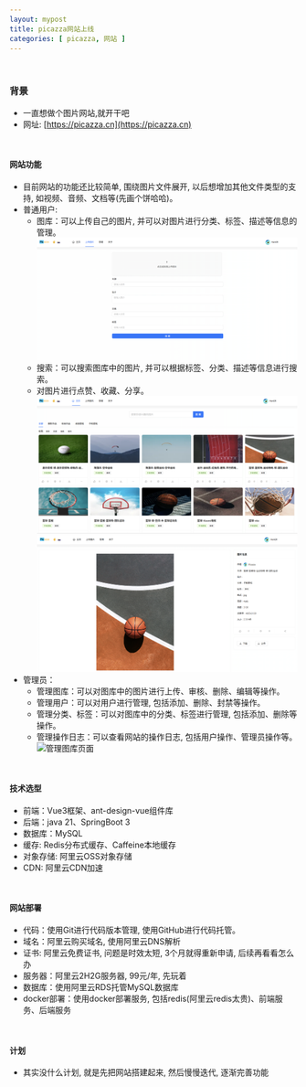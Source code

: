 ```yaml
---
layout: mypost
title: picazza网站上线
categories: [ picazza, 网站 ]
---
```


<br>

### 背景
- 一直想做个图片网站,就开干吧
- 网址: [https://picazza.cn](https://picazza.cn)

<br>

#### 网站功能

- 目前网站的功能还比较简单, 围绕图片文件展开, 以后想增加其他文件类型的支持, 如视频、音频、文档等(先画个饼哈哈)。
- 普通用户:
    - 图库：可以上传自己的图片, 并可以对图片进行分类、标签、描述等信息的管理。
      ![上传图片页面](img.png)
    - 搜索：可以搜索图库中的图片, 并可以根据标签、分类、描述等信息进行搜索。
    - 对图片进行点赞、收藏、分享。
      ![主页](img_1.png)
      ![图片详情页](img_2.png)
- 管理员：
    - 管理图库：可以对图库中的图片进行上传、审核、删除、编辑等操作。
    - 管理用户：可以对用户进行管理, 包括添加、删除、封禁等操作。
    - 管理分类、标签：可以对图库中的分类、标签进行管理, 包括添加、删除等操作。
    - 管理操作日志：可以查看网站的操作日志, 包括用户操作、管理员操作等。
      ![管理图库页面](img_3.png)

<br>

#### 技术选型

- 前端：Vue3框架、ant-design-vue组件库
- 后端：java 21、SpringBoot 3
- 数据库：MySQL
- 缓存: Redis分布式缓存、Caffeine本地缓存
- 对象存储: 阿里云OSS对象存储
- CDN: 阿里云CDN加速

<br>

#### 网站部署

- 代码：使用Git进行代码版本管理, 使用GitHub进行代码托管。
- 域名：阿里云购买域名, 使用阿里云DNS解析
- 证书: 阿里云免费证书, 问题是时效太短, 3个月就得重新申请, 后续再看看怎么办
- 服务器：阿里云2H2G服务器, 99元/年, 先玩着
- 数据库：使用阿里云RDS托管MySQL数据库
- docker部署：使用docker部署服务, 包括redis(阿里云redis太贵)、前端服务、后端服务

<br>

#### 计划

- 其实没什么计划, 就是先把网站搭建起来, 然后慢慢迭代, 逐渐完善功能 
